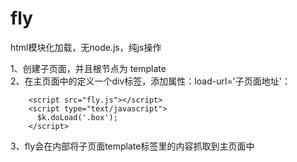 # fly
html模块化加载，无node.js，纯js操作

1、创建子页面，并且根节点为 template
<br/>
2、在主页面中的定义一个div标签，添加属性：load-url='子页面地址'：
        
        <script src="fly.js"></script>
        <script type="text/javascript">
          $k.doLoad('.box');
        </script>
       
     
3、fly会在内部将子页面template标签里的内容抓取到主页面中 

    

